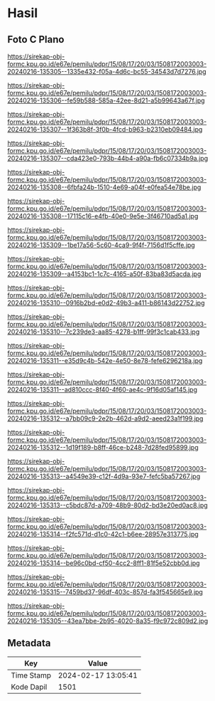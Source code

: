 # Hasil

## Foto C Plano

https://sirekap-obj-formc.kpu.go.id/e67e/pemilu/pdpr/15/08/17/20/03/1508172003003-20240216-135305--1335e432-f05a-4d6c-bc55-34543d7d7276.jpg

https://sirekap-obj-formc.kpu.go.id/e67e/pemilu/pdpr/15/08/17/20/03/1508172003003-20240216-135306--fe59b588-585a-42ee-8d21-a5b99643a67f.jpg

https://sirekap-obj-formc.kpu.go.id/e67e/pemilu/pdpr/15/08/17/20/03/1508172003003-20240216-135307--1f363b8f-3f0b-4fcd-b963-b2310eb09484.jpg

https://sirekap-obj-formc.kpu.go.id/e67e/pemilu/pdpr/15/08/17/20/03/1508172003003-20240216-135307--cda423e0-793b-44b4-a90a-fb6c07334b9a.jpg

https://sirekap-obj-formc.kpu.go.id/e67e/pemilu/pdpr/15/08/17/20/03/1508172003003-20240216-135308--6fbfa24b-1510-4e69-a04f-e0fea54e78be.jpg

https://sirekap-obj-formc.kpu.go.id/e67e/pemilu/pdpr/15/08/17/20/03/1508172003003-20240216-135308--17115c16-e4fb-40e0-9e5e-3f46710ad5a1.jpg

https://sirekap-obj-formc.kpu.go.id/e67e/pemilu/pdpr/15/08/17/20/03/1508172003003-20240216-135309--1be17a56-5c60-4ca9-9f4f-7156d1f5cffe.jpg

https://sirekap-obj-formc.kpu.go.id/e67e/pemilu/pdpr/15/08/17/20/03/1508172003003-20240216-135309--a4153bc1-1c7c-4165-a50f-83ba83d5acda.jpg

https://sirekap-obj-formc.kpu.go.id/e67e/pemilu/pdpr/15/08/17/20/03/1508172003003-20240216-135310--0916b2bd-e0d2-49b3-a411-b86143d22752.jpg

https://sirekap-obj-formc.kpu.go.id/e67e/pemilu/pdpr/15/08/17/20/03/1508172003003-20240216-135310--7c239de3-aa85-4278-b1ff-99f3c1cab433.jpg

https://sirekap-obj-formc.kpu.go.id/e67e/pemilu/pdpr/15/08/17/20/03/1508172003003-20240216-135311--e35d9c4b-542e-4e50-8e78-fefe6296218a.jpg

https://sirekap-obj-formc.kpu.go.id/e67e/pemilu/pdpr/15/08/17/20/03/1508172003003-20240216-135311--ad810ccc-8f40-4f60-ae4c-9f16d05af145.jpg

https://sirekap-obj-formc.kpu.go.id/e67e/pemilu/pdpr/15/08/17/20/03/1508172003003-20240216-135312--a7bb09c9-2e2b-462d-a9d2-aeed23a1f199.jpg

https://sirekap-obj-formc.kpu.go.id/e67e/pemilu/pdpr/15/08/17/20/03/1508172003003-20240216-135312--1d19f189-b8ff-46ce-b248-7d28fed95899.jpg

https://sirekap-obj-formc.kpu.go.id/e67e/pemilu/pdpr/15/08/17/20/03/1508172003003-20240216-135313--a4549e39-c12f-4d9a-93e7-fefc5ba57267.jpg

https://sirekap-obj-formc.kpu.go.id/e67e/pemilu/pdpr/15/08/17/20/03/1508172003003-20240216-135313--c5bdc87d-a709-48b9-80d2-bd3e20ed0ac8.jpg

https://sirekap-obj-formc.kpu.go.id/e67e/pemilu/pdpr/15/08/17/20/03/1508172003003-20240216-135314--f2fc571d-d1c0-42c1-b6ee-28957e313775.jpg

https://sirekap-obj-formc.kpu.go.id/e67e/pemilu/pdpr/15/08/17/20/03/1508172003003-20240216-135314--be96c0bd-cf50-4cc2-8ff1-81f5e52cbb0d.jpg

https://sirekap-obj-formc.kpu.go.id/e67e/pemilu/pdpr/15/08/17/20/03/1508172003003-20240216-135315--7459bd37-96df-403c-857d-fa3f545665e9.jpg

https://sirekap-obj-formc.kpu.go.id/e67e/pemilu/pdpr/15/08/17/20/03/1508172003003-20240216-135305--43ea7bbe-2b95-4020-8a35-f9c972c809d2.jpg


## Metadata

| Key        | Value               |
| ---------- | ------------------- |
| Time Stamp | 2024-02-17 13:05:41 |
| Kode Dapil | 1501                |



